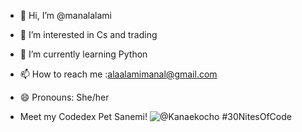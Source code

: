 - 👋 Hi, I’m @manalalami
- 👀 I’m interested in Cs and trading
- 🌱 I’m currently learning Python
- 📫 How to reach me :alaalamimanal@gmail.com
- 😄 Pronouns: She/her

- Meet my Codedex Pet Sanemi!
![@Kanaekocho #30NitesOfCode](https://www.codedex.io/api/petStatus?user=Kanaekocho)
